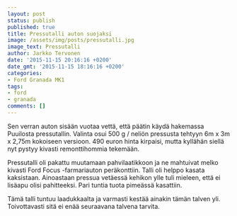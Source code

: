 ```yaml
---
layout: post
status: publish
published: true
title: Pressutalli auton suojaksi
image: /assets/img/posts/pressutalli.jpg
image_text: Pressutalli
author: Jarkko Tervonen
date: '2015-11-15 20:16:16 +0200'
date_gmt: '2015-11-15 18:16:16 +0200'
categories:
- Ford Granada MK1
tags:
- ford
- granada
comments: []
---
```


Sen verran auton sisään vuotaa vettä, että päätin käydä hakemassa Puuilosta pressutallin. Valinta osui 500 g / neliön pressusta tehtyyn 6m x 3m x 2,75m kokoiseen versioon. 490 euron hinta kirpaisi, mutta kyllähän siellä nyt pystyy kivasti remonttihommia tekemään.

Pressutalli oli pakattu muutamaan pahvilaatikkoon ja ne mahtuivat melko kivasti Ford Focus -farmariauton peräkonttiin. Talli oli helppo kasata kaksistaan. Ainoastaan pressua vetäessä kehikon ylle tuli mieleen, että ei lisäapu olisi pahitteeksi. Pari tuntia tuota pimeässä kasattiin.

Tämä talli tuntuu laadukkaalta ja varmasti kestää ainakin tämän talven yli. Toivottavasti sitä ei enää seuraavana talvena tarvita.
